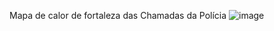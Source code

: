 Mapa de calor de fortaleza das Chamadas da Polícia
![image](https://user-images.githubusercontent.com/19413241/212425268-bd456c72-c7d2-4a75-9723-d34c43c3248b.png)
